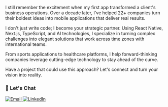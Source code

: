 I still remember the excitement when my first app transformed a client's business operations. Over a decade later, I've helped 22+ companies turn their boldest ideas into mobile applications that deliver real results.

I don't just write code; I become your strategic partner. Using React Native, Next.js, TypeScript, and AI technologies, I specialize in turning complex challenges into elegant solutions that work across time zones with international teams.

From sports applications to healthcare platforms, I help forward-thinking companies leverage cutting-edge technology to stay ahead of the curve.

Have a project that could use this approach? Let's connect and turn your vision into reality.

### 💬 Let's Chat
<a href="mailto:ravi.patel9637@gmail.com" target="_blank">
  <img src="https://img.shields.io/badge/Email-ravi.patel9637%40gmail.com-D14836?style=for-the-badge&logo=gmail&logoColor=white" alt="Email">
</a>

<a href="https://www.linkedin.com/in/ravindra-methaniya-05557382/" target="_blank">
  <img src="https://img.shields.io/badge/LinkedIn-Ravindra%20Methaniya-blue?style=for-the-badge&logo=linkedin&logoColor=white" alt="LinkedIn">
</a>

